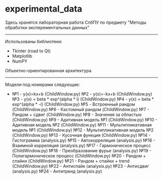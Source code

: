 # experimental_data
Здесь хранятся лабораторная работа СпбПУ по предмету "Методы обработки эксперементальных данных"
***
Использованы библиотеки:
* Tkinter (road to Qt)
* Matplotlib
* NumPY

Объектно-ориентированная архитектура
***
Модели под номерами следующие:
* №1 - y(x)=kx+b (ChildWindow.py)
№2 - y(x)=-kx+b (ChildWindow.py)
№3 - y(x) = beta * exp^(alpha * i) (ChildWindow.py)
№4 - y(x) = beta * exp^(alpha * -i) (ChildWindow.py)
№5 - Встроенный рандом (ChildWindow.py)
№6 - Кастомный рандом (ChildWindow.py)
№7 - Рандом + сдвиг (ChildWindow.py)
№8 - Значения за областью (ChildWindow.py)
№9 - Адитивная модель №1 (ChildWindow.py)
№10 - Адитивная модель №2 (ChildWindow.py)
№11 - Мультипликативная модель №1 (ChildWindow.py)
№12 - Мультипликативная модель №2 (ChildWindow.py)
№13 - Кусочная функция (ChildWindow.py)
№14 - Гистограмма (analysis.py)
№15 - Автокорреляция (analysis.py)
№16 - Взаимной корреляция (analysis.py)
№17 - Гармоническое процесс (ChildWindow.py)
№18 - Преобразование фурье (analysis.py)
№19 - Полигармоническое процесс (ChildWindow.py)
№20 - Рандом + спайки (ChildWindow.py)
№21 - Рандом + спайки + trend (ChildWindow.py)
№22 - Антиспайк (analysis.py)
№23 - Антисдвиг (analysis.py)
№24 - Антитренд (analysis.py)

